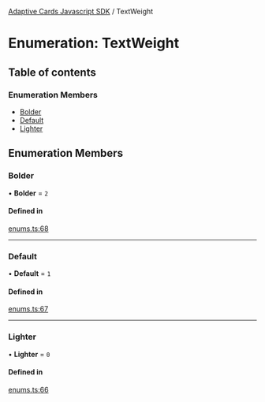 [Adaptive Cards Javascript SDK](../README.md) / TextWeight

# Enumeration: TextWeight

## Table of contents

### Enumeration Members

- [Bolder](TextWeight.md#bolder)
- [Default](TextWeight.md#default)
- [Lighter](TextWeight.md#lighter)

## Enumeration Members

### Bolder

• **Bolder** = ``2``

#### Defined in

[enums.ts:68](https://github.com/asseco-see/AdaptiveCards/blob/d5d2c7b75/source/nodejs/adaptivecards/src/enums.ts#L68)

___

### Default

• **Default** = ``1``

#### Defined in

[enums.ts:67](https://github.com/asseco-see/AdaptiveCards/blob/d5d2c7b75/source/nodejs/adaptivecards/src/enums.ts#L67)

___

### Lighter

• **Lighter** = ``0``

#### Defined in

[enums.ts:66](https://github.com/asseco-see/AdaptiveCards/blob/d5d2c7b75/source/nodejs/adaptivecards/src/enums.ts#L66)

